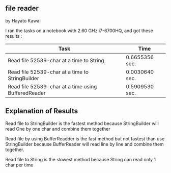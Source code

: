 ## file reader
by Hayato Kawai		

I ran the tasks on a notebook with 2.60 GHz i7-6700HQ,
and got these results :

Task												| Time
----------------------------------------------------|-------------------
Read file 52539-char at a time to String            | 0.6655356 sec. 
Read file 52539-char at a time to StringBuilder     | 0.0030640 sec. 
Read file 52539-char at a time using BufferedReader | 0.5909530 sec. 

## Explanation of Results

Read file to StringBuilder is the fastest method because StringBuilder will read  One by one char and combine them together

Read file by using BufferReadder is the fast method but not fastest than use StringBuilder because BufferReader will read line by line and combine them together.

Read file to String is the slowest method because String can read only 1 char per time
 
